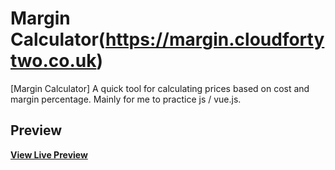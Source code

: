 # Margin Calculator(https://margin.cloudfortytwo.co.uk)

[Margin Calculator] A quick tool for calculating prices based on cost and margin percentage.  Mainly for me to practice js / vue.js.

## Preview

**[View Live Preview](https://margin.cloudfortytwo.co.uk)**